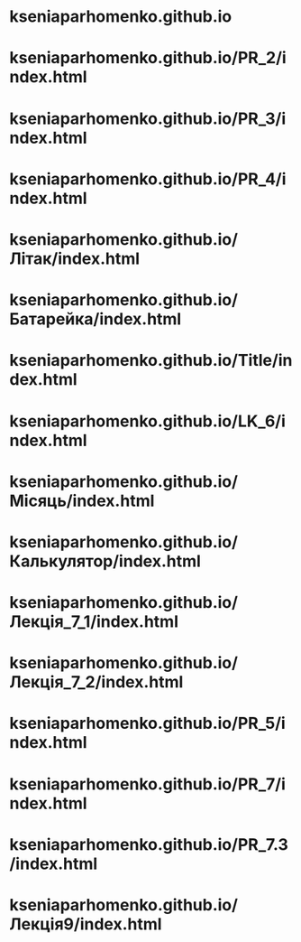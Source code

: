 # kseniaparhomenko.github.io
# kseniaparhomenko.github.io/PR_2/index.html
# kseniaparhomenko.github.io/PR_3/index.html
# kseniaparhomenko.github.io/PR_4/index.html
# kseniaparhomenko.github.io/Літак/index.html
# kseniaparhomenko.github.io/Батарейка/index.html
# kseniaparhomenko.github.io/Title/index.html
# kseniaparhomenko.github.io/LK_6/index.html
# kseniaparhomenko.github.io/Місяць/index.html
# kseniaparhomenko.github.io/Калькулятор/index.html
# kseniaparhomenko.github.io/Лекція_7_1/index.html
# kseniaparhomenko.github.io/Лекція_7_2/index.html
# kseniaparhomenko.github.io/PR_5/index.html
# kseniaparhomenko.github.io/PR_7/index.html
# kseniaparhomenko.github.io/PR_7.3/index.html
# kseniaparhomenko.github.io/Лекція9/index.html

